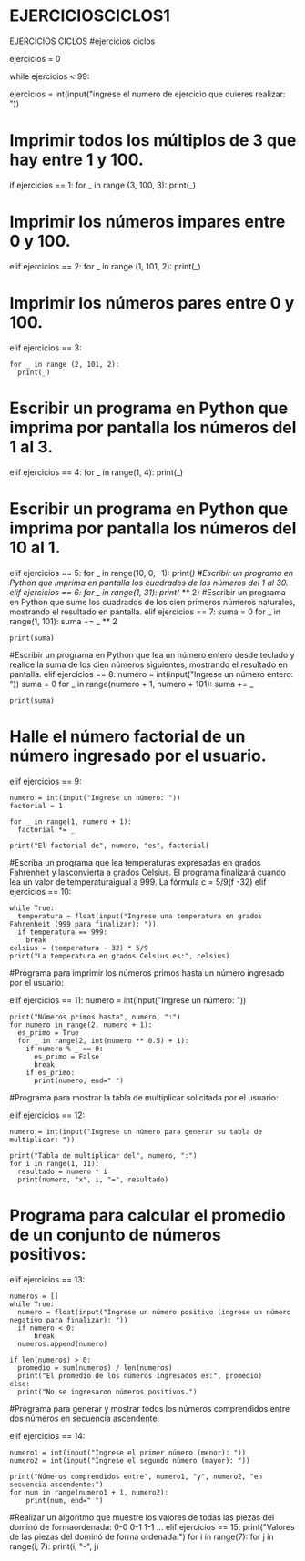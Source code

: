 # EJERCICIOSCICLOS1
EJERCICIOS CICLOS
#ejercicios ciclos 

ejercicios = 0




while ejercicios < 99:
  
  ejercicios = int(input("ingrese el numero de ejercicio que quieres realizar: "))
  # Imprimir todos los múltiplos de 3 que hay entre 1 y 100.
  if ejercicios == 1: 
    for _ in range (3, 100, 3):
      print(_)
  # Imprimir los números impares entre 0 y 100.
  elif ejercicios == 2:
    for _ in range (1, 101, 2):
      print(_)

  # Imprimir los números pares entre 0 y 100.
  elif ejercicios == 3:
    
    for _ in range (2, 101, 2):
      print(_)
  # Escribir un programa en Python que imprima por pantalla los números del 1 al 3.
  elif ejercicios == 4:
    for _ in range(1, 4):
      print(_)
  # Escribir un programa en Python que imprima por pantalla los números del 10 al 1.
  elif ejercicios == 5:
    for _ in range(10, 0, -1):
      print(_)
  #Escribir un programa en Python que imprima en pantalla los cuadrados de los números del 1 al 30.
  elif ejercicios == 6:
    for _ in range(1, 31):
      print(_ ** 2)
    #Escribir un programa en Python que sume los cuadrados de los cien primeros números naturales, mostrando el resultado en pantalla.
  elif ejercicios == 7:
    suma = 0
    for _ in range(1, 101):
      suma += _ ** 2

    print(suma)
  #Escribir un programa en Python que lea un número entero desde teclado y realice la suma de los cien números siguientes, mostrando el resultado en pantalla.
  elif ejercicios == 8:
    numero = int(input("Ingrese un número entero: "))
    suma = 0
    for _ in range(numero + 1, numero + 101):
      suma += _
  
    print(suma)
     
  # Halle el número factorial de un número ingresado por el usuario.
  elif ejercicios == 9:

    numero = int(input("Ingrese un número: "))
    factorial = 1
  
    for _ in range(1, numero + 1):
      factorial *= _
  
    print("El factorial de", numero, "es", factorial)
  #Escriba un programa que lea temperaturas expresadas en grados Fahrenheit y lasconvierta a grados Celsius. El programa finalizará cuando lea un valor de temperaturaigual a 999. La fórmula c = 5/9(f -32)
  elif ejercicios == 10:
    
    while True:
      temperatura = float(input("Ingrese una temperatura en grados Fahrenheit (999 para finalizar): "))
      if temperatura == 999:
        break
    celsius = (temperatura - 32) * 5/9
    print("La temperatura en grados Celsius es:", celsius)
     
   #Programa para imprimir los números primos hasta un número ingresado por el usuario:
  
  elif ejercicios == 11:
    numero = int(input("Ingrese un número: "))

    print("Números primos hasta", numero, ":")
    for numero in range(2, numero + 1):
      es_primo = True
      for _ in range(2, int(numero ** 0.5) + 1):
        if numero % _ == 0:
          es_primo = False
          break
        if es_primo:
          print(numero, end=" ")

  #Programa para mostrar la tabla de multiplicar solicitada por el usuario:
    
  elif ejercicios == 12:
  
    numero = int(input("Ingrese un número para generar su tabla de multiplicar: "))
  
    print("Tabla de multiplicar del", numero, ":")
    for i in range(1, 11):
      resultado = numero * i
      print(numero, "x", i, "=", resultado)


  # Programa para calcular el promedio de un conjunto de números positivos:

  elif ejercicios == 13:

    numeros = []
    while True:
      numero = float(input("Ingrese un número positivo (ingrese un número negativo para finalizar): "))
      if numero < 0:
          break
      numeros.append(numero)
  
    if len(numeros) > 0:
      promedio = sum(numeros) / len(numeros)
      print("El promedio de los números ingresados es:", promedio)
    else:
      print("No se ingresaron números positivos.")
    
#Programa para generar y mostrar todos los números comprendidos entre dos números en secuencia ascendente:

  elif ejercicios == 14:
  
  
    numero1 = int(input("Ingrese el primer número (menor): "))
    numero2 = int(input("Ingrese el segundo número (mayor): "))
    
    print("Números comprendidos entre", numero1, "y", numero2, "en secuencia ascendente:")
    for num in range(numero1 + 1, numero2):
        print(num, end=" ")
  #Realizar un algoritmo que muestre los valores de todas las piezas del dominó de formaordenada: 0-0 0-1 1-1 ...
  elif ejercicios == 15:
    print("Valores de las piezas del dominó de forma ordenada:")
    for i in range(7):
      for j in range(i, 7):
          print(i, "-", j)
  
